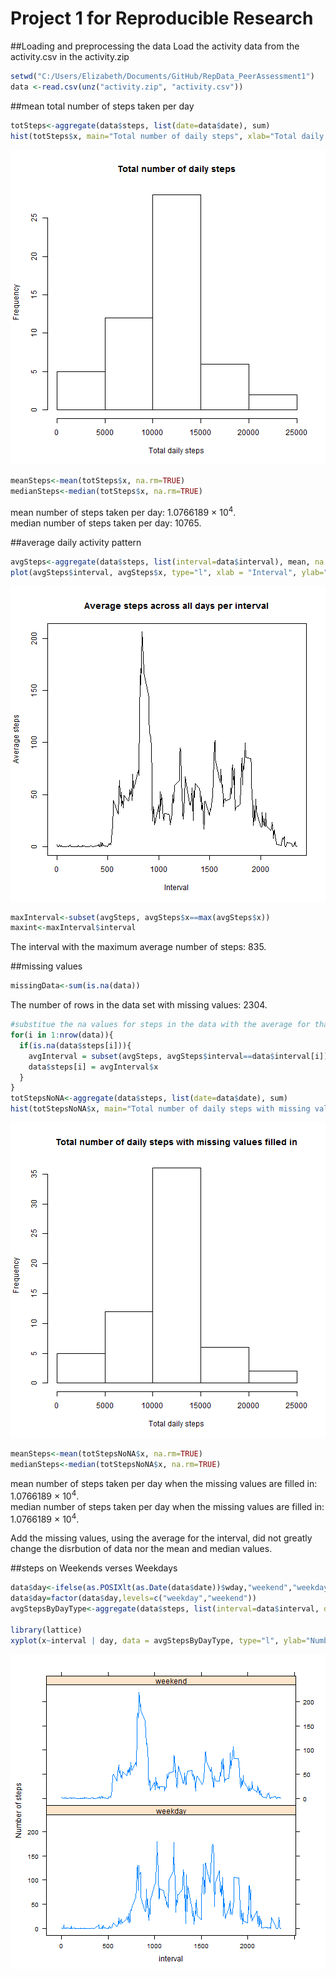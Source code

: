 Project 1 for Reproducible Research  
===================================
  
  
##Loading and preprocessing the data
Load the activity data from the activity.csv in the activity.zip


```r
setwd("C:/Users/Elizabeth/Documents/GitHub/RepData_PeerAssessment1")
data <-read.csv(unz("activity.zip", "activity.csv"))
```
   
##mean total number of steps taken per day

```r
totSteps<-aggregate(data$steps, list(date=data$date), sum)
hist(totSteps$x, main="Total number of daily steps", xlab="Total daily steps")
```

![plot of chunk unnamed-chunk-2](figure/unnamed-chunk-2-1.png) 

```r
meanSteps<-mean(totSteps$x, na.rm=TRUE)
medianSteps<-median(totSteps$x, na.rm=TRUE)
```
mean number of steps taken per day: 1.0766189 &times; 10<sup>4</sup>.  
median number of steps taken per day: 10765.  
  
##average daily activity pattern

```r
avgSteps<-aggregate(data$steps, list(interval=data$interval), mean, na.rm=TRUE)
plot(avgSteps$interval, avgSteps$x, type="l", xlab = "Interval", ylab="Average steps", main = "Average steps across all days per interval")
```

![plot of chunk unnamed-chunk-3](figure/unnamed-chunk-3-1.png) 

```r
maxInterval<-subset(avgSteps, avgSteps$x==max(avgSteps$x))
maxint<-maxInterval$interval
```
The interval with the maximum average number of steps: 835.  
  
##missing values

```r
missingData<-sum(is.na(data))
```
The number of rows in the data set with missing values: 2304.

```r
#substitue the na values for steps in the data with the average for that interval across all days
for(i in 1:nrow(data)){
  if(is.na(data$steps[i])){
    avgInterval = subset(avgSteps, avgSteps$interval==data$interval[i])
    data$steps[i] = avgInterval$x
  }
}
totStepsNoNA<-aggregate(data$steps, list(date=data$date), sum)
hist(totStepsNoNA$x, main="Total number of daily steps with missing values filled in", xlab="Total daily steps")
```

![plot of chunk unnamed-chunk-5](figure/unnamed-chunk-5-1.png) 

```r
meanSteps<-mean(totStepsNoNA$x, na.rm=TRUE)
medianSteps<-median(totStepsNoNA$x, na.rm=TRUE)
```
mean number of steps taken per day when the missing values are filled in: 1.0766189 &times; 10<sup>4</sup>.  
median number of steps taken per day when the missing values are filled in: 1.0766189 &times; 10<sup>4</sup>.  

Add the missing values, using the average for the interval, did not greatly change the disrbution of data nor the mean and median values.
 
##steps on Weekends verses Weekdays

```r
data$day<-ifelse(as.POSIXlt(as.Date(data$date))$wday,"weekend","weekday")
data$day=factor(data$day,levels=c("weekday","weekend"))
avgStepsByDayType<-aggregate(data$steps, list(interval=data$interval, day=data$day), mean, na.rm=TRUE)

library(lattice) 
xyplot(x~interval | day, data = avgStepsByDayType, type="l", ylab="Number of steps", layout = c(1, 2))
```

![plot of chunk unnamed-chunk-6](figure/unnamed-chunk-6-1.png) 

  
